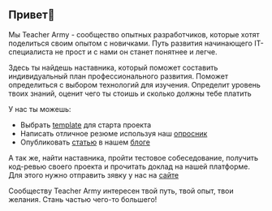 ## Привет👋

Мы Teacher Army - сообщество опытных разработчиков, которые хотят поделиться своим опытом с новичками. Путь развития начинающего IT-специалиста не прост и с нами он станет понятнее и легче.

Здесь ты найдешь наставника, который поможет составить индивидуальный план профессионального развития. Поможет определиться с выбором технологий для изучения. Определит уровень твоих знаний, оценит чего ты стоишь и сколько должны тебе платить

У нас ты можешь:
- Выбрать [template](https://github.com/orgs/teacher-army/repositories?q=template&type=all) для старта проекта
- Написать отличное резюме используя наш [опросник](https://github.com/teacher-army/awesome-resume)
- Опубликовать [статью](https://github.com/teacher-army/external-blog) в нашем [блоге](https://teacher.army/blog)

А так же, найти наставника, пройти тестовое собеседование, получить код-ревью своего проекта и прочитать доклад на нашей платформе. Для этого нужно отправить зявку у нас на [сайте](https://teacher.army)

Сообществу Teacher Army интересен твой путь, твой опыт, твои желания. Стань частью чего-то большего!
